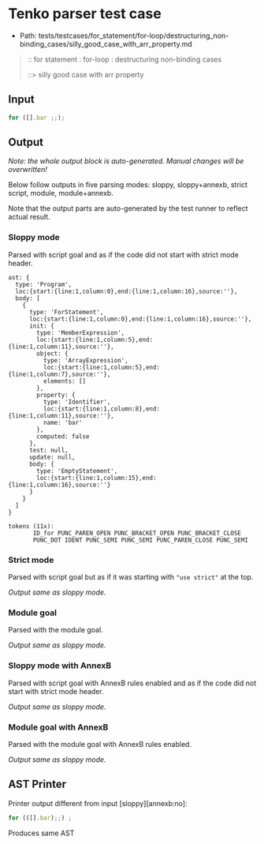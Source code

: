 # Tenko parser test case

- Path: tests/testcases/for_statement/for-loop/destructuring_non-binding_cases/silly_good_case_with_arr_property.md

> :: for statement : for-loop : destructuring non-binding cases
>
> ::> silly good case with arr property

## Input

`````js
for ([].bar ;;);
`````

## Output

_Note: the whole output block is auto-generated. Manual changes will be overwritten!_

Below follow outputs in five parsing modes: sloppy, sloppy+annexb, strict script, module, module+annexb.

Note that the output parts are auto-generated by the test runner to reflect actual result.

### Sloppy mode

Parsed with script goal and as if the code did not start with strict mode header.

`````
ast: {
  type: 'Program',
  loc:{start:{line:1,column:0},end:{line:1,column:16},source:''},
  body: [
    {
      type: 'ForStatement',
      loc:{start:{line:1,column:0},end:{line:1,column:16},source:''},
      init: {
        type: 'MemberExpression',
        loc:{start:{line:1,column:5},end:{line:1,column:11},source:''},
        object: {
          type: 'ArrayExpression',
          loc:{start:{line:1,column:5},end:{line:1,column:7},source:''},
          elements: []
        },
        property: {
          type: 'Identifier',
          loc:{start:{line:1,column:8},end:{line:1,column:11},source:''},
          name: 'bar'
        },
        computed: false
      },
      test: null,
      update: null,
      body: {
        type: 'EmptyStatement',
        loc:{start:{line:1,column:15},end:{line:1,column:16},source:''}
      }
    }
  ]
}

tokens (11x):
       ID_for PUNC_PAREN_OPEN PUNC_BRACKET_OPEN PUNC_BRACKET_CLOSE
       PUNC_DOT IDENT PUNC_SEMI PUNC_SEMI PUNC_PAREN_CLOSE PUNC_SEMI
`````

### Strict mode

Parsed with script goal but as if it was starting with `"use strict"` at the top.

_Output same as sloppy mode._

### Module goal

Parsed with the module goal.

_Output same as sloppy mode._

### Sloppy mode with AnnexB

Parsed with script goal with AnnexB rules enabled and as if the code did not start with strict mode header.

_Output same as sloppy mode._

### Module goal with AnnexB

Parsed with the module goal with AnnexB rules enabled.

_Output same as sloppy mode._

## AST Printer

Printer output different from input [sloppy][annexb:no]:

````js
for (([].bar);;) ;
````

Produces same AST
